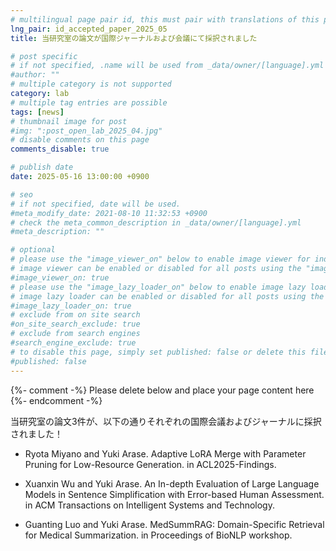 ```yaml
---
# multilingual page pair id, this must pair with translations of this page. (This name must be unique)
lng_pair: id_accepted_paper_2025_05
title: 当研究室の論文が国際ジャーナルおよび会議にて採択されました

# post specific
# if not specified, .name will be used from _data/owner/[language].yml
#author: ""
# multiple category is not supported
category: lab
# multiple tag entries are possible
tags: [news]
# thumbnail image for post
#img: ":post_open_lab_2025_04.jpg"
# disable comments on this page
comments_disable: true

# publish date
date: 2025-05-16 13:00:00 +0900

# seo
# if not specified, date will be used.
#meta_modify_date: 2021-08-10 11:32:53 +0900
# check the meta_common_description in _data/owner/[language].yml
#meta_description: ""

# optional
# please use the "image_viewer_on" below to enable image viewer for individual pages or posts (_posts/ or [language]/_posts folders).
# image viewer can be enabled or disabled for all posts using the "image_viewer_posts: true" setting in _data/conf/main.yml.
#image_viewer_on: true
# please use the "image_lazy_loader_on" below to enable image lazy loader for individual pages or posts (_posts/ or [language]/_posts folders).
# image lazy loader can be enabled or disabled for all posts using the "image_lazy_loader_posts: true" setting in _data/conf/main.yml.
#image_lazy_loader_on: true
# exclude from on site search
#on_site_search_exclude: true
# exclude from search engines
#search_engine_exclude: true
# to disable this page, simply set published: false or delete this file
#published: false
---
```


{%- comment -%} Please delete below and place your page content here {%- endcomment -%}

当研究室の論文3件が、以下の通りそれぞれの国際会議およびジャーナルに採択されました！

- Ryota Miyano and Yuki Arase. Adaptive LoRA Merge with Parameter Pruning for Low-Resource Generation. in ACL2025-Findings.

- Xuanxin Wu and Yuki Arase. An In-depth Evaluation of Large Language Models in Sentence Simplification with Error-based Human Assessment. in ACM Transactions on Intelligent Systems and Technology.

- Guanting Luo and Yuki Arase. MedSummRAG: Domain-Specific Retrieval for Medical Summarization. in Proceedings of BioNLP workshop.

